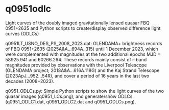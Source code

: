 # q0951odlc
Light curves of the doubly imaged gravitationally lensed quasar FBQ 0951+2635 and Python scripts to create/display observed difference light curves (ODLCs)

q0951LT_USNO_DES_PS_2008_2023.dat: GLENDAMA+ brightness records of FBQ 0951+2635 (2025A&A...694A..315) until 1 December 2023, which were complemented with 
magnitudes at the two additional epochs MJD = 58925.941 and 60266.264. These records mainly consist of r-band magnitudes provided by observations with the 
Liverpool Telescope (GLENDAMA project; 2018A&A...616A.118G) and the Kaj Strand Telescope (2023ApJ...952...54R), and cover a period of 16 years in the last 
two decades (2008−2023).

q0951_ODLCs.py: Simple Python scripts to show the light curves of the two quasar images (q0951_LCs.png), and generate/show ODLCs (q0951_ODLC1.dat, 
q0951_ODLC2.dat and q0951_ODLCs.png).
